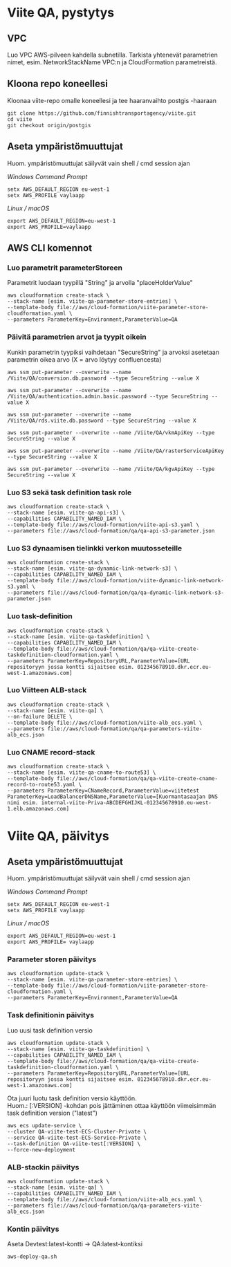# Viite QA, pystytys
## VPC
Luo VPC AWS-pilveen kahdella subnetilla.
Tarkista yhtenevät parametrien nimet, esim. NetworkStackName VPC:n ja CloudFormation parametreistä.

## Kloona repo koneellesi
Kloonaa viite-repo omalle koneellesi ja tee haaranvaihto postgis -haaraan

```
git clone https://github.com/finnishtransportagency/viite.git
cd viite
git checkout origin/postgis
```
## Aseta ympäristömuuttujat
Huom. ympäristömuuttujat säilyvät vain shell / cmd session ajan

*Windows Command Prompt*
```
setx AWS_DEFAULT_REGION eu-west-1
setx AWS_PROFILE vaylaapp
```

*Linux / macOS*
```
export AWS_DEFAULT_REGION=eu-west-1
export AWS_PROFILE=vaylaapp
```
## AWS CLI komennot

### Luo parametrit parameterStoreen
Parametrit luodaan tyypillä "String" ja arvolla "placeHolderValue"
```
aws cloudformation create-stack \
--stack-name [esim. viite-qa-parameter-store-entries] \
--template-body file://aws/cloud-formation/viite-parameter-store-cloudformation.yaml \
--parameters ParameterKey=Environment,ParameterValue=QA 
```
### Päivitä parametrien arvot ja tyypit oikein
Kunkin parametrin tyypiksi vaihdetaan "SecureString" ja arvoksi asetetaan parametrin oikea arvo (X = arvo löytyy confluencesta)
```
aws ssm put-parameter --overwrite --name /Viite/QA/conversion.db.password --type SecureString --value X

aws ssm put-parameter --overwrite --name /Viite/QA/authentication.admin.basic.password --type SecureString --value X

aws ssm put-parameter --overwrite --name /Viite/QA/rds.viite.db.password --type SecureString --value X

aws ssm put-parameter --overwrite --name /Viite/QA/vkmApiKey --type SecureString --value X

aws ssm put-parameter --overwrite --name /Viite/QA/rasterServiceApiKey --type SecureString --value X

aws ssm put-parameter --overwrite --name /Viite/QA/kgvApiKey --type SecureString --value X
```

### Luo S3 sekä task definition task role

```
aws cloudformation create-stack \
--stack-name [esim. viite-qa-api-s3] \
--capabilities CAPABILITY_NAMED_IAM \
--template-body file://aws/cloud-formation/viite-api-s3.yaml \
--parameters file://aws/cloud-formation/qa/qa-api-s3-parameter.json
```

### Luo S3 dynaamisen tielinkki verkon muutosseteille

```
aws cloudformation create-stack \
--stack-name [esim. viite-qa-dynamic-link-network-s3] \
--capabilities CAPABILITY_NAMED_IAM \
--template-body file://aws/cloud-formation/viite-dynamic-link-network-s3.yaml \
--parameters file://aws/cloud-formation/qa/qa-dynamic-link-network-s3-parameter.json
```

### Luo task-definition

```
aws cloudformation create-stack \
--stack-name [esim. viite-qa-taskdefinition] \
--capabilities CAPABILITY_NAMED_IAM \
--template-body file://aws/cloud-formation/qa/qa-viite-create-taskdefinition-cloudformation.yaml \
--parameters ParameterKey=RepositoryURL,ParameterValue=[URL repositoryyn jossa kontti sijaitsee esim. 012345678910.dkr.ecr.eu-west-1.amazonaws.com]
```

### Luo Viitteen ALB-stack
```
aws cloudformation create-stack \
--stack-name [esim. viite-qa] \
--on-failure DELETE \
--template-body file://aws/cloud-formation/viite-alb_ecs.yaml \
--parameters file://aws/cloud-formation/qa/qa-parameters-viite-alb_ecs.json
```

### Luo CNAME record-stack
```
aws cloudformation create-stack \
--stack-name [esim. viite-qa-cname-to-route53] \
--template-body file://aws/cloud-formation/qa/qa-viite-create-cname-record-to-route53.yaml \
--parameters ParameterKey=CNameRecord,ParameterValue=viitetest ParameterKey=LoadBalancerDNSName,ParameterValue=[Kuormantasaajan DNS nimi esim. internal-viite-Priva-ABCDEFGHIJKL-012345678910.eu-west-1.elb.amazonaws.com]
```

# Viite QA, päivitys

## Aseta ympäristömuuttujat
Huom. ympäristömuuttujat säilyvät vain shell / cmd session ajan

*Windows Command Prompt*
```
setx AWS_DEFAULT_REGION eu-west-1
setx AWS_PROFILE vaylaapp
```

*Linux / macOS*
```
export AWS_DEFAULT_REGION=eu-west-1
export AWS_PROFILE= vaylaapp
```

### Parameter storen päivitys
```
aws cloudformation update-stack \
--stack-name [esim. viite-qa-parameter-store-entries] \
--template-body file://aws/cloud-formation/viite-parameter-store-cloudformation.yaml \
--parameters ParameterKey=Environment,ParameterValue=QA 
```

### Task definitionin päivitys
Luo uusi task definition versio
```
aws cloudformation update-stack \
--stack-name [esim. viite-qa-taskdefinition] \
--capabilities CAPABILITY_NAMED_IAM \
--template-body file://aws/cloud-formation/qa/qa-viite-create-taskdefinition-cloudformation.yaml \
--parameters ParameterKey=RepositoryURL,ParameterValue=[URL repositoryyn jossa kontti sijaitsee esim. 012345678910.dkr.ecr.eu-west-1.amazonaws.com]
```
Ota juuri luotu task definition versio käyttöön. \
Huom.: [:VERSION] -kohdan pois jättäminen ottaa käyttöön viimeisimmän task definition version ("latest") 
```
aws ecs update-service \
--cluster QA-viite-test-ECS-Cluster-Private \
--service QA-viite-test-ECS-Service-Private \
--task-definition QA-viite-test[:VERSION] \
--force-new-deployment
```

### ALB-stackin päivitys
```
aws cloudformation update-stack \
--stack-name [esim. viite-qa] \
--capabilities CAPABILITY_NAMED_IAM \
--template-body file://aws/cloud-formation/viite-alb_ecs.yaml \
--parameters file://aws/cloud-formation/qa/qa-parameters-viite-alb_ecs.json
```

### Kontin päivitys
Aseta Devtest:latest-kontti -> QA:latest-kontiksi
```
aws-deploy-qa.sh
```
